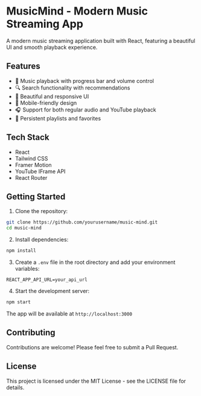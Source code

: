 # MusicMind - Modern Music Streaming App

A modern music streaming application built with React, featuring a beautiful UI and smooth playback experience.

## Features

- 🎵 Music playback with progress bar and volume control
- 🔍 Search functionality with recommendations
- 🎨 Beautiful and responsive UI
- 📱 Mobile-friendly design
- 🎧 Support for both regular audio and YouTube playback
- 💾 Persistent playlists and favorites

## Tech Stack

- React
- Tailwind CSS
- Framer Motion
- YouTube IFrame API
- React Router

## Getting Started

1. Clone the repository:
```bash
git clone https://github.com/yourusername/music-mind.git
cd music-mind
```

2. Install dependencies:
```bash
npm install
```

3. Create a `.env` file in the root directory and add your environment variables:
```
REACT_APP_API_URL=your_api_url
```

4. Start the development server:
```bash
npm start
```

The app will be available at `http://localhost:3000`

## Contributing

Contributions are welcome! Please feel free to submit a Pull Request.

## License

This project is licensed under the MIT License - see the LICENSE file for details. 